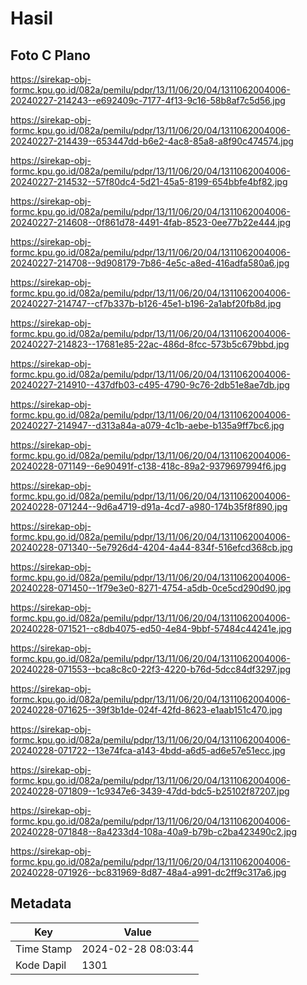 # Hasil

## Foto C Plano

https://sirekap-obj-formc.kpu.go.id/082a/pemilu/pdpr/13/11/06/20/04/1311062004006-20240227-214243--e692409c-7177-4f13-9c16-58b8af7c5d56.jpg

https://sirekap-obj-formc.kpu.go.id/082a/pemilu/pdpr/13/11/06/20/04/1311062004006-20240227-214439--653447dd-b6e2-4ac8-85a8-a8f90c474574.jpg

https://sirekap-obj-formc.kpu.go.id/082a/pemilu/pdpr/13/11/06/20/04/1311062004006-20240227-214532--57f80dc4-5d21-45a5-8199-654bbfe4bf82.jpg

https://sirekap-obj-formc.kpu.go.id/082a/pemilu/pdpr/13/11/06/20/04/1311062004006-20240227-214608--0f861d78-4491-4fab-8523-0ee77b22e444.jpg

https://sirekap-obj-formc.kpu.go.id/082a/pemilu/pdpr/13/11/06/20/04/1311062004006-20240227-214708--9d908179-7b86-4e5c-a8ed-416adfa580a6.jpg

https://sirekap-obj-formc.kpu.go.id/082a/pemilu/pdpr/13/11/06/20/04/1311062004006-20240227-214747--cf7b337b-b126-45e1-b196-2a1abf20fb8d.jpg

https://sirekap-obj-formc.kpu.go.id/082a/pemilu/pdpr/13/11/06/20/04/1311062004006-20240227-214823--17681e85-22ac-486d-8fcc-573b5c679bbd.jpg

https://sirekap-obj-formc.kpu.go.id/082a/pemilu/pdpr/13/11/06/20/04/1311062004006-20240227-214910--437dfb03-c495-4790-9c76-2db51e8ae7db.jpg

https://sirekap-obj-formc.kpu.go.id/082a/pemilu/pdpr/13/11/06/20/04/1311062004006-20240227-214947--d313a84a-a079-4c1b-aebe-b135a9ff7bc6.jpg

https://sirekap-obj-formc.kpu.go.id/082a/pemilu/pdpr/13/11/06/20/04/1311062004006-20240228-071149--6e90491f-c138-418c-89a2-9379697994f6.jpg

https://sirekap-obj-formc.kpu.go.id/082a/pemilu/pdpr/13/11/06/20/04/1311062004006-20240228-071244--9d6a4719-d91a-4cd7-a980-174b35f8f890.jpg

https://sirekap-obj-formc.kpu.go.id/082a/pemilu/pdpr/13/11/06/20/04/1311062004006-20240228-071340--5e7926d4-4204-4a44-834f-516efcd368cb.jpg

https://sirekap-obj-formc.kpu.go.id/082a/pemilu/pdpr/13/11/06/20/04/1311062004006-20240228-071450--1f79e3e0-8271-4754-a5db-0ce5cd290d90.jpg

https://sirekap-obj-formc.kpu.go.id/082a/pemilu/pdpr/13/11/06/20/04/1311062004006-20240228-071521--c8db4075-ed50-4e84-9bbf-57484c44241e.jpg

https://sirekap-obj-formc.kpu.go.id/082a/pemilu/pdpr/13/11/06/20/04/1311062004006-20240228-071553--bca8c8c0-22f3-4220-b76d-5dcc84df3297.jpg

https://sirekap-obj-formc.kpu.go.id/082a/pemilu/pdpr/13/11/06/20/04/1311062004006-20240228-071625--39f3b1de-024f-42fd-8623-e1aab151c470.jpg

https://sirekap-obj-formc.kpu.go.id/082a/pemilu/pdpr/13/11/06/20/04/1311062004006-20240228-071722--13e74fca-a143-4bdd-a6d5-ad6e57e51ecc.jpg

https://sirekap-obj-formc.kpu.go.id/082a/pemilu/pdpr/13/11/06/20/04/1311062004006-20240228-071809--1c9347e6-3439-47dd-bdc5-b25102f87207.jpg

https://sirekap-obj-formc.kpu.go.id/082a/pemilu/pdpr/13/11/06/20/04/1311062004006-20240228-071848--8a4233d4-108a-40a9-b79b-c2ba423490c2.jpg

https://sirekap-obj-formc.kpu.go.id/082a/pemilu/pdpr/13/11/06/20/04/1311062004006-20240228-071926--bc831969-8d87-48a4-a991-dc2ff9c317a6.jpg


## Metadata

| Key        | Value               |
| ---------- | ------------------- |
| Time Stamp | 2024-02-28 08:03:44 |
| Kode Dapil | 1301                |



